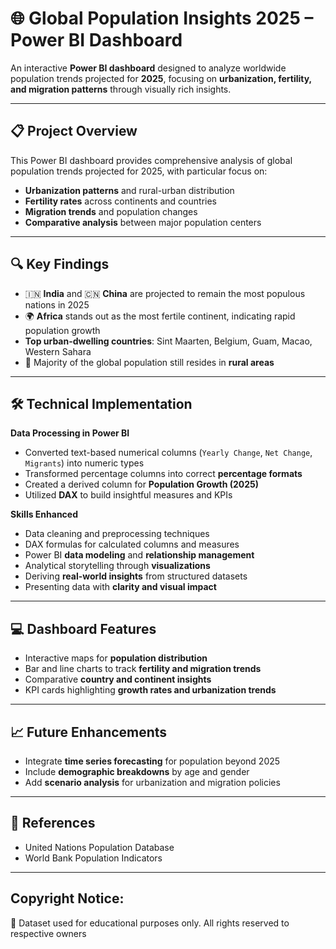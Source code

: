 # 🌐 Global Population Insights 2025 – Power BI Dashboard

An interactive **Power BI dashboard** designed to analyze worldwide population trends projected for **2025**, focusing on **urbanization, fertility, and migration patterns** through visually rich insights.

---

## 📋 Project Overview
This Power BI dashboard provides comprehensive analysis of global population trends projected for 2025, with particular focus on:

- **Urbanization patterns** and rural-urban distribution  
- **Fertility rates** across continents and countries  
- **Migration trends** and population changes  
- **Comparative analysis** between major population centers  

---

## 🔍 Key Findings
- 🇮🇳 **India** and 🇨🇳 **China** are projected to remain the most populous nations in 2025  
- 🌍 **Africa** stands out as the most fertile continent, indicating rapid population growth  
- **Top urban-dwelling countries**: Sint Maarten, Belgium, Guam, Macao, Western Sahara  
- 🌆 Majority of the global population still resides in **rural areas**  

---

## 🛠️ Technical Implementation

**Data Processing in Power BI**
- Converted text-based numerical columns (`Yearly Change`, `Net Change`, `Migrants`) into numeric types  
- Transformed percentage columns into correct **percentage formats**  
- Created a derived column for **Population Growth (2025)**  
- Utilized **DAX** to build insightful measures and KPIs  

**Skills Enhanced**
- Data cleaning and preprocessing techniques  
- DAX formulas for calculated columns and measures  
- Power BI **data modeling** and **relationship management**  
- Analytical storytelling through **visualizations**  
- Deriving **real-world insights** from structured datasets  
- Presenting data with **clarity and visual impact**  

---

## 💻 Dashboard Features
- Interactive maps for **population distribution**  
- Bar and line charts to track **fertility and migration trends**  
- Comparative **country and continent insights**  
- KPI cards highlighting **growth rates and urbanization trends**  


---

## 📈 Future Enhancements
- Integrate **time series forecasting** for population beyond 2025  
- Include **demographic breakdowns** by age and gender  
- Add **scenario analysis** for urbanization and migration policies  

---

## 📌 References
- United Nations Population Database  
- World Bank Population Indicators  

---

## Copyright Notice:

📄 Dataset used for educational purposes only. All rights reserved to respective owners 

